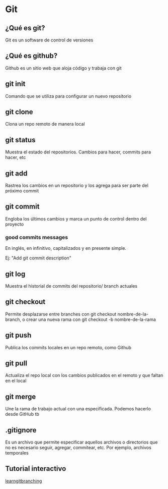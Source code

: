 # Git

## ¿Qué es git?
Git es un software de control de versiones

## ¿Qué es github?

Github es un sitio web que aloja código y trabaja con git

## git init

Comando que se utiliza para configurar un nuevo repositorio

## git clone

Clona un repo remoto de manera local

## git status

Muestra el estado del repositorios. Cambios para hacer, commits para hacer, etc

## git add

Rastrea los cambios en un repositorio y los agrega para ser parte del próximo commit

## git commit

Engloba los últimos cambios y marca un punto de control dentro del proyecto

### good commits messages

En inglés, en infinitivo, capitalizados y en presente simple. 

Ej: "Add git commit description"

## git log

Muestra el historial de commits del repositorio/ branch actuales

## git checkout

Permite desplazarse entre branches con git checkout nombre-de-la-branch, o crear una nueva rama con git checkout -b nombre-de-la-rama


## git push

Publica los commits locales en un repo remoto, como Github

## git pull

Actualiza el repo local con los cambios publicados en el remoto y que faltan en el local

## git merge

Une la rama de trabajo actual con una especificada. Podemos hacerlo desde GitHub tb

## .gitignore

Es un archivo que permite especificar aquellos archivos o directorios que no es necesario seguir, agregar, commitear, etc. Por ejemplo, archivos temporales 

## Tutorial interactivo

[learngitbranching](https://learngitbranching.js.org/)
